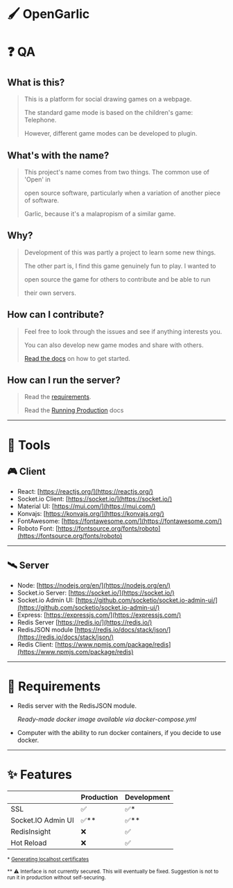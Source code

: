 # :paintbrush: OpenGarlic

# :question: QA

## What is this?

> This is a platform for social drawing games on a webpage.
>
> The standard game mode is based on the children's game: Telephone.
>
> However, different game modes can be developed to plugin.

## What's with the name?

> This project's name comes from two things. The common use of 'Open' in
>
> open source software, particularly when a variation of another piece of software.
>
> Garlic, because it's a malapropism of a similar game.

## Why?

> Development of this was partly a project to learn some new things.
>
> The other part is, I find this game genuinely fun to play. I wanted to
>
> open source the game for others to contribute and be able to run
>
> their own servers.

## How can I contribute?

> Feel free to look through the issues and see if anything interests you.
>
> You can also develop new game modes and share with others.
>
> [Read the docs](docs/Development.md) on how to get started.

## How can I run the server?

> Read the [requirements](https://opengarlic.site#wrench-requirements).
>
> Read the [Running Production](docs/Production.md) docs

---

# :toolbox: Tools

## :video_game: Client

- React: [https://reactjs.org/](https://reactjs.org/)
- Socket.io Client: [https://socket.io/](https://socket.io/)
- Material UI: [https://mui.com/](https://mui.com/)
- Konvajs: [https://konvajs.org/](https://konvajs.org/)
- FontAwesome: [https://fontawesome.com/](https://fontawesome.com/)
- Roboto Font: [https://fontsource.org/fonts/roboto](https://fontsource.org/fonts/roboto)

---

## :artificial_satellite: Server

- Node: [https://nodejs.org/en/](https://nodejs.org/en/)
- Socket.io Server: [https://socket.io/](https://socket.io/)
- Socket.io Admin UI: [https://github.com/socketio/socket.io-admin-ui/](https://github.com/socketio/socket.io-admin-ui/)
- Express: [https://expressjs.com/](https://expressjs.com/)
- Redis Server [https://redis.io/](https://redis.io/)
- RedisJSON module [https://redis.io/docs/stack/json/](https://redis.io/docs/stack/json/)
- Redis Client: [https://www.npmjs.com/package/redis](https://www.npmjs.com/package/redis)

---

# :wrench: Requirements

- Redis server with the RedisJSON module.

  *Ready-made docker image available via docker-compose.yml*

- Computer with the ability to run docker containers, if you decide to use docker.

---

# :sparkles: Features

|                    | Production            | Development          |
| ------------------ | --------------------- | -------------------- |
| SSL                | :white_check_mark:    | :white_check_mark:\* |
| Socket.IO Admin UI | :white_check_mark:\** | :white_check_mark:** |
| RedisInsight       | :x:                   | :white_check_mark:   |
| Hot Reload         | :x:                   | :white_check_mark:   |

<sub>\* [Generating localhost certificates](docs/Development.md#lock-ssl-support)</sub>

<sub>\*\* :warning: Interface is not currently secured. This will eventually be fixed. Suggestion is not to run it in production without self-securing.</sub>
